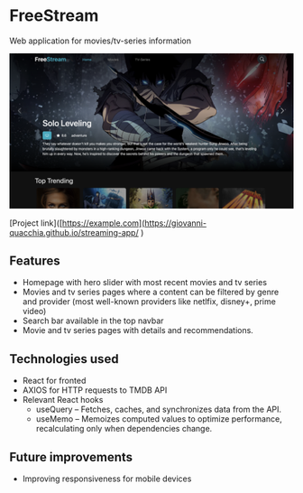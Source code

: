 # FreeStream

Web application for movies/tv-series information

![Alt text](/public/img1.png)

[Project link]([https://example.com](https://giovanni-quacchia.github.io/streaming-app/
)
## Features

- Homepage with hero slider with most recent movies and tv series
- Movies and tv series pages where a content can be filtered by genre and provider (most well-known providers like netlfix, disney+, prime video)
- Search bar available in the top navbar
- Movie and tv series pages with details and recommendations.

## Technologies used

- React for fronted
- AXIOS for HTTP requests to TMDB API
- Relevant React hooks
    - useQuery – Fetches, caches, and synchronizes data from the API.
    - useMemo – Memoizes computed values to optimize performance, recalculating only when dependencies change.

## Future improvements

- Improving responsiveness for mobile devices
